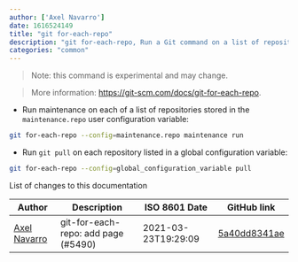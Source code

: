 ```yaml
---
author: ['Axel Navarro']
date: 1616524149
title: "git for-each-repo"
description: "git for-each-repo, Run a Git command on a list of repositories."
categories: "common"
---
```

> Note: this command is experimental and may change.

> More information: <https://git-scm.com/docs/git-for-each-repo>.

- Run maintenance on each of a list of repositories stored in the `maintenance.repo` user configuration variable:

```bash
git for-each-repo --config=maintenance.repo maintenance run
```

- Run `git pull` on each repository listed in a global configuration variable:

```bash
git for-each-repo --config=global_configuration_variable pull
```
List of changes to this documentation


Author | Description | ISO 8601 Date | GitHub link
------|-----|-----|-----
[Axel Navarro](mailto:navarroaxel@gmail.com) | git-for-each-repo: add page (#5490) | 2021-03-23T19:29:09 | [5a40dd8341ae](https://github.com/tldr-pages/tldr/commit/5a40dd8341ae2b69384f4033ab8bb9b3abe9a992)

